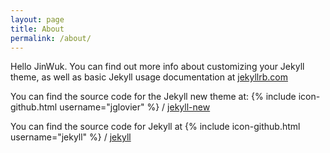 ```yaml
---
layout: page
title: About
permalink: /about/
---
```


Hello JinWuk. You can find out more info about customizing your Jekyll theme, as well as basic Jekyll usage documentation at [jekyllrb.com](http://jekyllrb.com/)



You can find the source code for the Jekyll new theme at:
{% include icon-github.html username="jglovier" %} /
[jekyll-new](https://github.com/jglovier/jekyll-new)

You can find the source code for Jekyll at
{% include icon-github.html username="jekyll" %} /
[jekyll](https://github.com/jekyll/jekyll)
